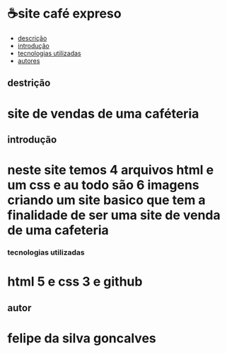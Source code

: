 # ☕site café expreso 
* [descrição](destrição)
* [introdução ](#introdução)
* [tecnologias utilizadas](#tecnologias_utilizadas)
* [autores](#autores)

 ## destrição
 # site de vendas de uma caféteria 

 ## introdução 
 # neste site temos 4 arquivos html e um css e au todo são 6 imagens criando um site basico que tem a finalidade de ser uma site de venda de uma cafeteria

 ### tecnologias utilizadas
 # html 5 e css 3  e github
 
 ## autor
 # felipe da silva goncalves 